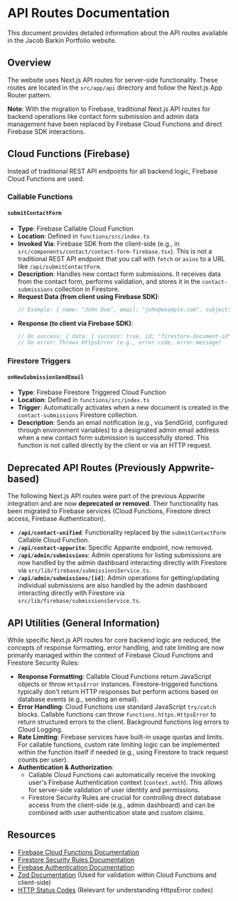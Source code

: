 # API Routes Documentation

This document provides detailed information about the API routes available in the Jacob Barkin Portfolio website.

## Overview

The website uses Next.js API routes for server-side functionality. These routes are located in the `src/app/api` directory and follow the Next.js App Router pattern.

**Note**: With the migration to Firebase, traditional Next.js API routes for backend operations like contact form submission and admin data management have been replaced by Firebase Cloud Functions and direct Firebase SDK interactions.

## Cloud Functions (Firebase)

Instead of traditional REST API endpoints for all backend logic, Firebase Cloud Functions are used.

### Callable Functions

#### `submitContactForm`

*   **Type**: Firebase Callable Cloud Function
*   **Location**: Defined in `functions/src/index.ts`
*   **Invoked Via**: Firebase SDK from the client-side (e.g., in `src/components/contact/contact-form-firebase.tsx`). This is not a traditional REST API endpoint that you call with `fetch` or `axios` to a URL like `/api/submitContactForm`.
*   **Description**: Handles new contact form submissions. It receives data from the contact form, performs validation, and stores it in the `contact-submissions` collection in Firestore.
*   **Request Data (from client using Firebase SDK)**:
    ```javascript
    // Example: { name: "John Doe", email: "john@example.com", subject: "Inquiry", message: "Hello!" }
    ```
*   **Response (to client via Firebase SDK)**:
    ```javascript
    // On success: { data: { success: true, id: "firestore-document-id", message: "Form submitted successfully!" } }
    // On error: Throws HttpsError (e.g., error.code, error.message)
    ```

### Firestore Triggers

#### `onNewSubmissionSendEmail`

*   **Type**: Firebase Firestore Triggered Cloud Function
*   **Location**: Defined in `functions/src/index.ts`
*   **Trigger**: Automatically activates when a new document is created in the `contact-submissions` Firestore collection.
*   **Description**: Sends an email notification (e.g., via SendGrid, configured through environment variables) to a designated admin email address when a new contact form submission is successfully stored. This function is not called directly by the client or via an HTTP request.

## Deprecated API Routes (Previously Appwrite-based)

The following Next.js API routes were part of the previous Appwrite integration and are now **deprecated or removed**. Their functionality has been migrated to Firebase services (Cloud Functions, Firestore direct access, Firebase Authentication).

*   **`/api/contact-unified`**: Functionality replaced by the `submitContactForm` Callable Cloud Function.
*   **`/api/contact-appwrite`**: Specific Appwrite endpoint, now removed.
*   **`/api/admin/submissions`**: Admin operations for listing submissions are now handled by the admin dashboard interacting directly with Firestore via `src/lib/firebase/submissionsService.ts`.
*   **`/api/admin/submissions/[id]`**: Admin operations for getting/updating individual submissions are also handled by the admin dashboard interacting directly with Firestore via `src/lib/firebase/submissionsService.ts`.

## API Utilities (General Information)

While specific Next.js API routes for core backend logic are reduced, the concepts of response formatting, error handling, and rate limiting are now primarily managed within the context of Firebase Cloud Functions and Firestore Security Rules:

*   **Response Formatting**: Callable Cloud Functions return JavaScript objects or throw `HttpsError` instances. Firestore-triggered functions typically don't return HTTP responses but perform actions based on database events (e.g., sending an email).
*   **Error Handling**: Cloud Functions use standard JavaScript `try/catch` blocks. Callable functions can throw `functions.https.HttpsError` to return structured errors to the client. Background functions log errors to Cloud Logging.
*   **Rate Limiting**: Firebase services have built-in usage quotas and limits. For callable functions, custom rate limiting logic can be implemented within the function itself if needed (e.g., using Firestore to track request counts per user).
*   **Authentication & Authorization**:
    *   Callable Cloud Functions can automatically receive the invoking user's Firebase Authentication context (`context.auth`). This allows for server-side validation of user identity and permissions.
    *   Firestore Security Rules are crucial for controlling direct database access from the client-side (e.g., admin dashboard) and can be combined with user authentication state and custom claims.

## Resources

- [Firebase Cloud Functions Documentation](https://firebase.google.com/docs/functions)
- [Firestore Security Rules Documentation](https://firebase.google.com/docs/firestore/security/get-started)
- [Firebase Authentication Documentation](https://firebase.google.com/docs/auth)
- [Zod Documentation](https://zod.dev/) (Used for validation within Cloud Functions and client-side)
- [HTTP Status Codes](https://developer.mozilla.org/en-US/docs/Web/HTTP/Status) (Relevant for understanding HttpsError codes)
